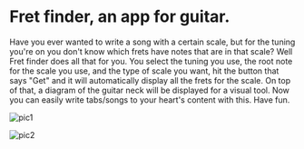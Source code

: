 # Fret finder, an app for guitar.

Have you ever wanted to write a song with a certain scale, but for the tuning you're on you don't know which frets have notes that are in that scale? Well Fret finder
does all that for you. You select the tuning you use, the root note for the scale you use, and the type of scale you want, hit the button that says "Get" and it will
automatically display all the frets for the scale. On top of that, a diagram of the guitar neck will be displayed for a visual tool. Now you can easily write tabs/songs to your heart's content with this. Have fun.

![pic1](https://user-images.githubusercontent.com/68622072/123139553-5979d580-d424-11eb-8c28-4bad10f30836.PNG)

![pic2](https://user-images.githubusercontent.com/68622072/123139671-74e4e080-d424-11eb-90b1-c0fa0fb32c52.PNG)

